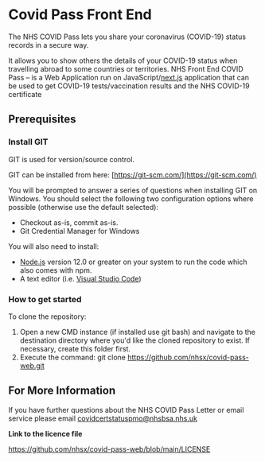 # Covid Pass Front End

The NHS COVID Pass lets you share your coronavirus (COVID-19) status records in a secure way.

It allows you to show others the details of your COVID-19 status when travelling abroad to some countries or territories. NHS Front End COVID Pass – is a Web Application run on JavaScript/[next.js](https://nextjs.org/) application that can be used to get COVID-19 tests/vaccination results and the NHS COVID-19 certificate

## Prerequisites

### **Install GIT**

GIT is used for version/source control.

GIT can be installed from here: [https://git-scm.com/](https://git-scm.com/)

You will be prompted to answer a series of questions when installing GIT on Windows. You should select the following two configuration options where possible (otherwise use the default selected):

- Checkout as-is, commit as-is.
- Git Credential Manager for Windows

You will also need to install: 
- [Node.js](https://nodejs.org) version 12.0 or greater on your system to run the code which also comes with npm.  
- A text editor (i.e. [Visual Studio Code](https://code.visualstudio.com/))

### **How to get started**

To clone the repository:

1. Open a new CMD instance (if installed use git bash) and navigate to the destination directory where you'd like the cloned repository to exist. If necessary, create this folder first.
2. Execute the command: git clone https://github.com/nhsx/covid-pass-web.git

## For More Information

If you have further questions about the NHS COVID Pass Letter or email service please email covidcertstatuspmo@nhsbsa.nhs.uk

**Link to the licence file**

https://github.com/nhsx/covid-pass-web/blob/main/LICENSE
